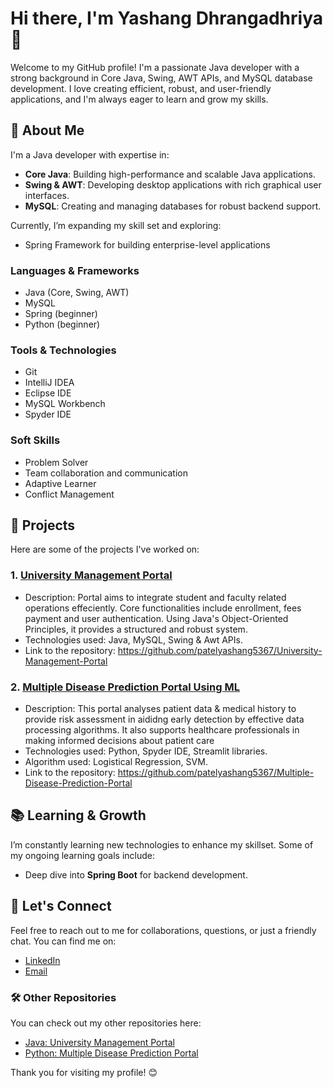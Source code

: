 # Hi there, I'm Yashang Dhrangadhriya 👋

Welcome to my GitHub profile! I'm a passionate Java developer with a strong background in Core Java, Swing, AWT APIs, and MySQL database development. I love creating efficient, robust, and user-friendly applications, and I'm always eager to learn and grow my skills.

## 🚀 About Me

I'm a Java developer with expertise in:

- **Core Java**: Building high-performance and scalable Java applications.
- **Swing & AWT**: Developing desktop applications with rich graphical user interfaces.
- **MySQL**: Creating and managing databases for robust backend support.

Currently, I’m expanding my skill set and exploring:
- Spring Framework for building enterprise-level applications

### Languages & Frameworks
- Java (Core, Swing, AWT)
- MySQL
- Spring (beginner)
- Python (beginner)

### Tools & Technologies
- Git
- IntelliJ IDEA
- Eclipse IDE
- MySQL Workbench
- Spyder IDE

### Soft Skills
- Problem Solver
- Team collaboration and communication
- Adaptive Learner
- Conflict Management

## 📂 Projects

Here are some of the projects I've worked on:

### 1. **[University Management Portal](https://github.com/patelyashang5367/University-Management-Portal)**

- Description: Portal aims to integrate student and faculty related operations effeciently. Core functionalities
               include enrollment, fees payment and user authentication. Using Java's Object-Oriented Principles,
               it provides a structured and robust system.
- Technologies used: Java, MySQL, Swing & Awt APIs.
- Link to the repository: https://github.com/patelyashang5367/University-Management-Portal

### 2. **[Multiple Disease Prediction Portal Using ML](https://github.com/patelyashang5367/Multiple-Disease-Prediction-Portal)**

- Description: This portal analyses patient data & medical history to provide risk assessment in aididng early detection
               by effective data processing algorithms. It also supports healthcare professionals in making informed
               decisions about patient care
- Technologies used: Python, Spyder IDE, Streamlit libraries.
- Algorithm used: Logistical Regression, SVM.
- Link to the repository: https://github.com/patelyashang5367/Multiple-Disease-Prediction-Portal

## 📚 Learning & Growth

I’m constantly learning new technologies to enhance my skillset. Some of my ongoing learning goals include:

- Deep dive into **Spring Boot** for backend development.

## 💬 Let's Connect

Feel free to reach out to me for collaborations, questions, or just a friendly chat. You can find me on:

- [LinkedIn](https://www.linkedin.com/in/yashang-dhrangadhriya)
- [Email](mailto:patelyashang5367@gmail.com)

### 🛠️ Other Repositories

You can check out my other repositories here:

- [Java: University Management Portal](https://github.com/patelyashang5367/University-Management-Portal)
- [Python: Multiple Disease Prediction Portal](https://github.com/patelyashang5367/Multiple-Disease-Prediction-Portal)

Thank you for visiting my profile! 😊


